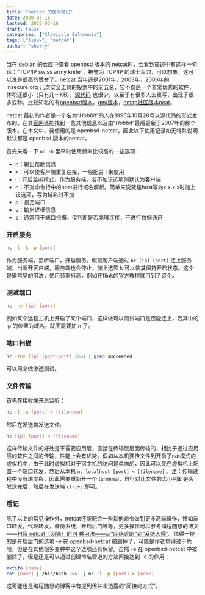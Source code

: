 ```yaml
---
title: "netcat 的使用笔记"
date: 2020-03-16
lastmod: 2020-03-16
draft: false
categories: ["Clavicula Salomonis"]
tags: ["linux", "netcat"]
author: "sherry"
---
```

当在[ debian 的仓库](https://packages.debian.org/sid/netcat-openbsd)中查看 openbsd 版本的 netcat时，会看到描述中有这样一句话：“TCP/IP swiss army knife”，被誉为 TCP/IP 的瑞士军刀，可以想象，这可以说是很高的赞誉了。netcat 当年还是2001年，2003年，2006年的 insecure.org 几次安全工具的投票中的前五名，它不仅是一个非常优秀的软件，体积还很小（只有几十KB），[源代码](https://github.com/openbsd/src/tree/master/usr.bin/nc) 也很少，以至于有很多人去重写，出现了很多变种。比较知名的有[openbsd版本](https://packages.debian.org/sid/netcat-openbsd)，[gnu版本](http://netcat.sourceforge.net/download.php)，[nmap社区版本ncat](https://nmap.org/ncat/)。

<!--more-->

netcat 最初的作者是一个名为“*Hobbit*”的人在1995年10月28号以源代码的形式发布的。在其[官网](https://nc110.sourceforge.io/)还能找到一些其他信息以及由“*Hobbit*”最后更新于2007年的那个版本。在本文中，我使用的是 openbsd-netcat，因此以下使用记录如无特殊说明默认都是 openbsd 版本的netcat。

首先来看一下 `nc -h` 里平时使用频率比较高的一些选项：

- h：输出帮助信息
- k：可以使客户端重复连接，一般配合 l 来使用
- l：开启监听模式，作为服务端。若不加该选项则默认为客户端
- n：不对命令行中的host进行域名解析。简单来说就是host写为x.x.x.x时加上该选项，写为域名时不加
- p：指定端口
- v：输出详细信息
- z：通常用于端口扫描，仅判断是否能够连接，不进行数据通讯

### 开启服务

```bash
nc -l -k -p [port]
```

作为服务端，监听端口，开启服务。假设客户端通过 `nc [ip] [port]` 连上服务端，当断开客户端，服务端也会停止，加上选项 k 可以使其保持开启状态。这个是挺常见的用法，使用频率挺高，例如在flink的官方教程就用到了这个。

### 测试端口

```bash
nc -nv [ip] [port]
```

例如某个远程主机上开启了某个端口，这样做可以测试端口是否能连上，若其中的 ip 的位置为域名，就不需要加 n 了。

### 端口扫描

```bash
nc -znv [ip] [port-port] 2>&1 | grep succeeded
```

可以用来做渗透测试。

### 文件传输

首先在接收端开启监听：

``` bash
nc -l -p [port] > [filename]
```

然后在发送端发送文件:

```bash
nc [ip] [port] < [filename]
```

这样传输文件的好处是不需要应用层，直接在传输层层面传输的，相比于通过应用层的软件之间的传输，性能上会有优势。假如从本机要传文件到开启了nat模式的虚拟机中，由于此时虚拟机对于宿主机的访问是单向的，因此可以先在虚拟机上配置一个端口转发，然后从本机 `nc localhost [port] < [filename]` 。注：传输过程中没有进度条，因此需要重新开一个 terminal，自行对比文件的大小判断是否发送完后，然后在发送端 `ctrl+c` 即可。

### 后记

除了以上的常见操作外，netcat还能配合一些其他命令做到更多高端操作，诸如端口转发，代理转发，备份系统，开启后门等等，更多操作可以参考编程随想的博文——[扫盲 netcat（网猫）的 N 种用法——从“网络诊断”到“系统入侵”](https://program-think.blogspot.com/2019/09/Netcat-Tricks.html)。值得一提的是开启后门的选项 -e 在 openbsd-netcat 被删掉了，可能是作者觉得过于危险，但是在其他很多变种中这个选项还有保留。虽然 -e 在 openbsd-netcat 中被删除了，但是还是可以通过创建命名管道的方法间接达到 -e 的作用：

```bash
mkfifo [name]
cat [name] | /bin/bash 2>&1 | nc -l -p [port] > [name]
```

这可能也是编程随想的博客中有提到但并未透露的“间接的方式”。
